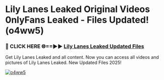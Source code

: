 # Lily Lanes Leaked Original Videos 0nlyFans Leaked - Files Updated! (o4ww5)

<h3>🔴 CLICK HERE 🌐==►► <a href="https://tinyurl.com/ehrbuxhb" rel="nofollow">Lily Lanes Leaked Updated Files</a></h3>

Get Lily Lanes Leaked and all content. Now you can access all videos and pictures of Lily Lanes Leaked. New Updated Files 2025!

[![o4ww5](https://i.imgur.com/lVYEuWS.gif)](https://tinyurl.com/ehrbuxhb)

